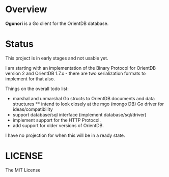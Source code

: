 # Overview

**Ogonori** is a Go client for the OrientDB database.

# Status

This project is in early stages and not usable yet.

I am starting with an implementation of the Binary Protocol for OrientDB version 2 and OrientDB 1.7.x - there are two serialization formats to implement for that also.

Things on the overall todo list:

* marshal and unmarshal Go structs to OrientDB documents and data structures
** intend to look closely at the mgo (mongo DB) Go driver for ideas/compatibility
* support database/sql interface (implement database/sql/driver)
* implement support for the HTTP Protocol.
* add support for older versions of OrientDB.

I have no projection for when this will be in a ready state.


# LICENSE

The MIT License
